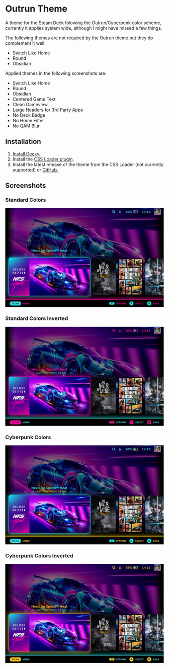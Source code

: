 # Outrun Theme
 A theme for the Steam Deck folowing the Outrun/Cyberpunk color scheme, currently it applies system wide, although i might have missed a few things. 
 
 The following themes are not required by the Outrun theme but they do complement it well:
 
 - Switch Like Home
 - Round
 - Obsidian
 
 Applied themes in the following screenshots are:
 
 - Switch Like Home
 - Round
 - Obsidian
 - Centered Game Text
 - Clean Gameview
 - Large Headers for 3rd Party Apps
 - No Deck Badge
 - No Home Filter
 - No QAM Blur

## Installation
1. [Install Decky.](https://github.com/SteamDeckHomebrew/decky-loader#installation)
2. Install the [CSS Loader plugin](https://github.com/suchmememanyskill/SDH-CssLoader).
3. Install the latest release of the theme from the CSS Loader (not currently supported) or [GitHub.](https://github.com/GrodanBool/Outrun-Steam-Deck-Theme/releases/tag/v0.2-alpha)
 
 
 
## Screenshots
### Standard Colors
 ![Standard Colors](https://github.com/GrodanBool/Border-and-Shadow-Edit/blob/main/cyan-pink-n.jpg?raw=true)
### Standard Colors Inverted
 ![Inverted Standard](https://github.com/GrodanBool/Border-and-Shadow-Edit/blob/main/cyan-pink-inverted.jpg?raw=true)
### Cyberpunk Colors
 ![Cyberpunk](https://github.com/GrodanBool/Border-and-Shadow-Edit/blob/main/cyan-yellow-n.jpg?raw=true)
### Cyberpunk Colors Inverted
 ![Cyberpunk Inverted](https://github.com/GrodanBool/Border-and-Shadow-Edit/blob/main/cyan-yellow-inverted.jpg?raw=true)
